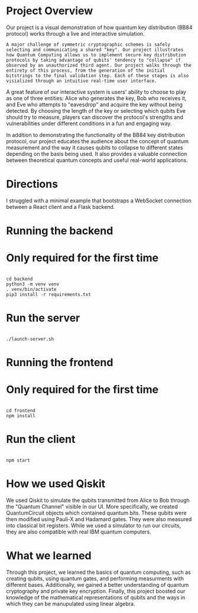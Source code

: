 # Project Overview

Our project is a visual demonstration of how quantum key distribution (BB84 protocol) works through a live and interactive simulation.

	A major challenge of symmetric cryptographic schemes is safely selecting and communicating a shared "key". Our project illustrates how Quantum Computing allows us to implement secure key distribution protocols by taking advantage of qubits' tendency to "collapse" if observed by an unauthorized third agent. Our project walks through the entirety of this process, from the generation of the initial bitstrings to the final validation step. Each of these stages is also visialized through an intuitive real-time user interface.
	
A great feature of our interactive system is users' ability to choose to play as one of three entities: Alice who generates the key, Bob who receives it, and Eve who attempts to "eavesdrop" and acquire the key without being detected. By choosing the length of the key or selecting which qubits Eve should try to measure, players can discover the protocol's strengths and vulnerabilities under different conditions in a fun and engaging way.

In addition to demonstrating the functionality of the BB84 key distribution protocol, our project educates the audience about the concept of quantum measurement and the way it causes qubits to collapse to different states depending on the basis being used. It also provides a valuable connection between theoretical quantum concepts and useful real-world applications.

# Directions

I struggled with a minimal example that bootstraps a WebSocket connection
between a React client and a Flask backend.

# Running the backend

# Only required for the first time

<pre><code>
cd backend
python3 -m venv venv
. venv/bin/activate
pip3 install -r requirements.txt
</code></pre>

# Run the server

<pre><code>
./launch-server.sh
</code></pre>

# Running the frontend

# Only required for the first time

<pre><code>
cd frontend
npm install
</code></pre>

# Run the client

<pre><code>
npm start
</code></pre>

# How we used Qiskit

We used Qiskit to simulate the qubits transmitted from Alice to Bob through the "Quantum Channel" visible in our UI. More specifically, we created QuantumCircuit objects which contained quantum bits. These qubits were then modified using Pauli-X and Hadamard gates. They were also measured into classical bit registers. While we used a simulator to run our circuits, they are also compatible with real IBM quantum computers.

# What we learned

Through this project, we learned the basics of quantum computing, such as creating qubits, using quantum gates, and performing measurments with different bases. Additionally, we gained a better understanding of quantum cryptography and private key encryption. Finally, this project boosted our knowledge of the mathematical representations of qubits and the ways in which they can be manupulated using linear algebra.
